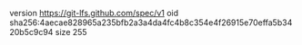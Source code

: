 version https://git-lfs.github.com/spec/v1
oid sha256:4aecae828965a235bfb2a3a4da4fc4b8c354e4f26915e70effa5b3420b5c9c94
size 255
